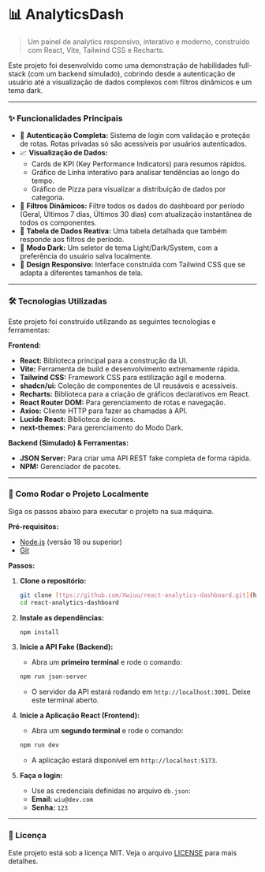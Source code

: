 # 📊 AnalyticsDash

> Um painel de analytics responsivo, interativo e moderno, construído com React, Vite, Tailwind CSS e Recharts.

Este projeto foi desenvolvido como uma demonstração de habilidades full-stack (com um backend simulado), cobrindo desde a autenticação de usuário até a visualização de dados complexos com filtros dinâmicos e um tema dark.

---

### ✨ Funcionalidades Principais

* 🔐 **Autenticação Completa:** Sistema de login com validação e proteção de rotas. Rotas privadas só são acessíveis por usuários autenticados.
* 📈 **Visualização de Dados:**
    * Cards de KPI (Key Performance Indicators) para resumos rápidos.
    * Gráfico de Linha interativo para analisar tendências ao longo do tempo.
    * Gráfico de Pizza para visualizar a distribuição de dados por categoria.
* 🔄 **Filtros Dinâmicos:** Filtre todos os dados do dashboard por período (Geral, Últimos 7 dias, Últimos 30 dias) com atualização instantânea de todos os componentes.
* 📄 **Tabela de Dados Reativa:** Uma tabela detalhada que também responde aos filtros de período.
* 🌙 **Modo Dark:** Um seletor de tema Light/Dark/System, com a preferência do usuário salva localmente.
* 📱 **Design Responsivo:** Interface construída com Tailwind CSS que se adapta a diferentes tamanhos de tela.

---

### 🛠️ Tecnologias Utilizadas

Este projeto foi construído utilizando as seguintes tecnologias e ferramentas:

**Frontend:**
* **React:** Biblioteca principal para a construção da UI.
* **Vite:** Ferramenta de build e desenvolvimento extremamente rápida.
* **Tailwind CSS:** Framework CSS para estilização ágil e moderna.
* **shadcn/ui:** Coleção de componentes de UI reusáveis e acessíveis.
* **Recharts:** Biblioteca para a criação de gráficos declarativos em React.
* **React Router DOM:** Para gerenciamento de rotas e navegação.
* **Axios:** Cliente HTTP para fazer as chamadas à API.
* **Lucide React:** Biblioteca de ícones.
* **next-themes:** Para gerenciamento do Modo Dark.

**Backend (Simulado) & Ferramentas:**
* **JSON Server:** Para criar uma API REST fake completa de forma rápida.
* **NPM:** Gerenciador de pacotes.

---

### 🚀 Como Rodar o Projeto Localmente

Siga os passos abaixo para executar o projeto na sua máquina.

**Pré-requisitos:**
* [Node.js](https://nodejs.org/en/) (versão 18 ou superior)
* [Git](https://git-scm.com/)

**Passos:**

1.  **Clone o repositório:**
    ```bash
    git clone [ttps://github.com/Xwiuu/react-analytics-dashboard.git](https://github.com/Xwiuu/react-analytics-dashboard.git)
    cd react-analytics-dashboard
    ```

2.  **Instale as dependências:**
    ```bash
    npm install
    ```

3.  **Inicie a API Fake (Backend):**
    * Abra um **primeiro terminal** e rode o comando:
    ```bash
    npm run json-server
    ```
    * O servidor da API estará rodando em `http://localhost:3001`. Deixe este terminal aberto.

4.  **Inicie a Aplicação React (Frontend):**
    * Abra um **segundo terminal** e rode o comando:
    ```bash
    npm run dev
    ```
    * A aplicação estará disponível em `http://localhost:5173`.

5.  **Faça o login:**
    * Use as credenciais definidas no arquivo `db.json`:
    * **Email:** `wiu@dev.com`
    * **Senha:** `123`

---

### 📝 Licença

Este projeto está sob a licença MIT. Veja o arquivo [LICENSE](LICENSE) para mais detalhes.